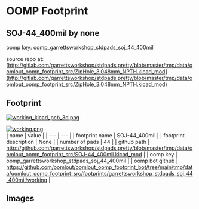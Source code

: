 # OOMP Footprint  
## SOJ-44_400mil  by none  
  
oomp key: oomp_garrettsworkshop_stdpads_soj_44_400mil  
  
source repo at: [http://gitlab.com/garrettsworkshop/stdpads.pretty/blob/master/tmp/data/oomlout_oomp_footprint_src/ZipHole_3.048mm_NPTH.kicad_mod](http://gitlab.com/garrettsworkshop/stdpads.pretty/blob/master/tmp/data/oomlout_oomp_footprint_src/ZipHole_3.048mm_NPTH.kicad_mod)  
## Footprint  
  
[![working_kicad_pcb_3d.png](working_kicad_pcb_3d_600.png)](working_kicad_pcb_3d.png)  
  
[![working.png](working_600.png)](working.png)  
| name | value | 
| --- | --- | 
| footprint name | SOJ-44_400mil | 
| footprint description | None | 
| number of pads | 44 | 
| github path | http://github.com/garrettsworkshop/stdpads.pretty/blob/master/tmp/data/oomlout_oomp_footprint_src/SOJ-44_400mil.kicad_mod | 
| oomp key | oomp_garrettsworkshop_stdpads_soj_44_400mil | 
| oomp bot github | https://github.com/oomlout/oomlout_oomp_footprint_bot/tree/main/tmp/data/oomlout_oomp_footprint_src/footprints/garrettsworkshop_stdpads_soj_44_400mil/working | 
## Images  
